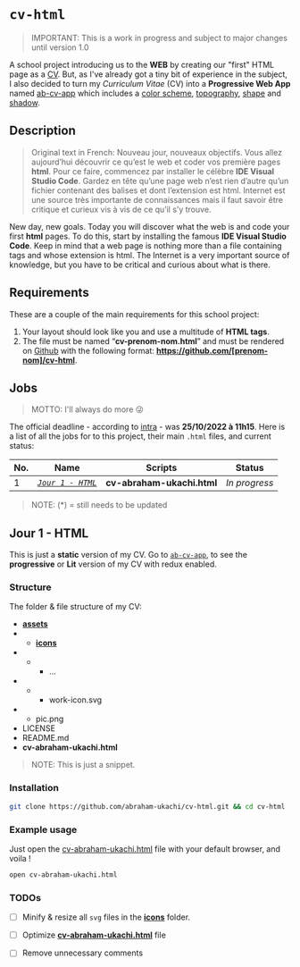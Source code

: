 # `cv-html`
> IMPORTANT: This is a work in progress and subject to major changes until version 1.0

A school project introducing us to the **WEB** by creating our "first" HTML page as a [CV](#CV). But, as I've already got a tiny bit of experience in the subject, I also decided to turn my *Curriculum Vitae* (CV) into  a **Progressive Web App** named [ab-cv-app](https://github.com/abraham-ukachi/ab-cv-app) which includes a [color scheme](https://github.com/abraham-ukachi/ab-cv-app#Color-scheme), [topography](https://github.com/abraham-ukachi/ab-cv-app#Topogrphy), [shape](https://github.com/abraham-ukachi/ab-cv-app#Shape) and [shadow](https://github.com/abraham-ukachi/ab-cv-app#Shadow).


## Description
> Original text in French: Nouveau jour, nouveaux objectifs. Vous allez aujourd’hui découvrir ce qu’est le web et coder vos première pages **html**. Pour ce faire, commencez par installer le célèbre **IDE Visual Studio Code**. Gardez en tête qu’une page web n’est rien d’autre qu’un fichier contenant des balises et dont l’extension est html. Internet est une source très importante de connaissances mais il faut savoir être critique et curieux vis à vis de ce qu’il s’y trouve.

New day, new goals. Today you will discover what the web is and code your first **html** pages. To do this, start by installing the famous **IDE Visual Studio Code**. Keep in mind that a web page is nothing more than a file containing tags and whose extension is html. The Internet is a very important source of knowledge, but you have to be critical and curious about what is there.

## Requirements

These are a couple of the main requirements for this school project:

1. Your layout should look like you and use a multitude of **HTML tags**.
2. The file must be named “**cv-prenom-nom.html**” and must be rendered on [Github](https://github.com) with the following format: **https://github.com/[prenom-nom]/cv-html**.

## Jobs
> MOTTO: I'll always do more 😜

The official deadline - according to [intra](https://intra.laplateforme.io) - was **25/10/2022 à 11h15**.
Here is a list of all the jobs for to this project, their main `.html`  files, and current status:

| No. | Name | Scripts | Status |
| --- | ---- | ------ | ------ |
| 1 | [*`Jour 1 - HTML`*](#Jour-1-HTML) | **cv-abraham-ukachi.html** | _*In progress*_ |

> NOTE: (\*) = still needs to be updated


## Jour 1 - HTML

This is just a **static** version of my CV. Go to [`ab-cv-app`](https://github.com/abraham-ukachi/ab-cv-app), to see the **progressive** or **Lit** version of my CV with redux enabled.

### Structure

The folder & file structure of my CV:
  
- [**assets**](./assets/)
- - [**icons**](./assets/icons/)
- - * ...
- - * work-icon.svg
- - pic.png
- LICENSE
- README.md
- **cv-abraham-ukachi.html**

> NOTE: This is just a snippet.

### Installation

```sh
git clone https://github.com/abraham-ukachi/cv-html.git && cd cv-html
```

### Example usage

Just open the [cv-abraham-ukachi.html](./cv-abraham-ukachi.html) file with your default browser, and voila !

```sh
open cv-abraham-ukachi.html
```

### TODOs

- [ ] Minify & resize all `svg` files in the [**icons**](./assets/icons/) folder.
- [ ] Optimize [**cv-abraham-ukachi.html**](./cv-abraham-ukachi.html) file
- [ ] Remove unnecessary comments

